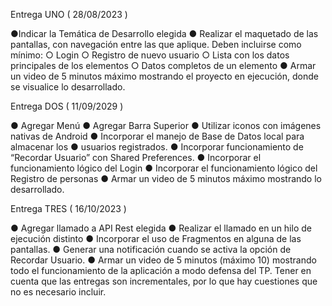 Entrega UNO ( 28/08/2023 )

●Indicar la Temática de Desarrollo elegida
● Realizar el maquetado de las pantallas, con navegación entre las que
aplique. Deben incluirse como mínimo:
  ○ Login
  ○ Registro de nuevo usuario
  ○ Lista con los datos principales de los elementos
  ○ Datos completos de un elemento
● Armar un video de 5 minutos máximo mostrando el proyecto en
ejecución, donde se visualice lo desarrollado.


Entrega DOS ( 11/09/2029 )

● Agregar Menú
● Agregar Barra Superior
● Utilizar iconos con imágenes nativas de Android
● Incorporar el manejo de Base de Datos local para almacenar los
● usuarios registrados.
● Incorporar funcionamiento de “Recordar Usuario” con Shared
Preferences.
● Incorporar el funcionamiento lógico del Login
● Incorporar el funcionamiento lógico del Registro de personas
● Armar un video de 5 minutos máximo mostrando lo desarrollado.


Entrega TRES ( 16/10/2023 )

● Agregar llamado a API Rest elegida
● Realizar el llamado en un hilo de ejecución distinto
● Incorporar el uso de Fragmentos en alguna de las pantallas.
● Generar una notificación cuando se activa la opción de Recordar
Usuario.
● Armar un video de 5 minutos (máximo 10) mostrando todo el
funcionamiento de la aplicación a modo defensa del TP. Tener en
cuenta que las entregas son incrementales, por lo que hay cuestiones
que no es necesario incluir.
